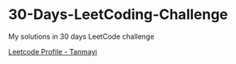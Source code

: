 # 30-Days-LeetCoding-Challenge

My solutions in 30 days LeetCode challenge

[Leetcode Profile - Tanmayi](https://leetcode.com/tanmayi03/)
